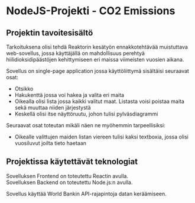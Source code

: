 # NodeJS-Projekti - CO2 Emissions

## Projektin tavoitesisältö

Tarkoituksena olisi tehdä Reaktorin kesätyön ennakkotehtävää muistuttava
web-sovellus, jossa käyttäjällä on mahdollisuus perehtyä hiilidioksidipäästöjen
kehittymiseen eri maissa viimeisten vuosien aikana.

Sovellus on single-page application jossa käyttöliittymä sisältäisi seuraavat osat:
- Otsikko
- Hakukenttä jossa voi hakea ja valita eri maita
- Oikealla olisi lista jossa kaikki valitut maat. Listasta voisi poistaa maita sekä muuttaa niiden järjestystä
- Keskellä olisi itse näyttöruutu, johon tulisi pylväsdiagrammi 

Seuraavat osat toteutan mikäli näen ne myöhemmin tarpeellisiksi:
- Oikealle valittujen maiden listan viereen tulisi kaksi textboxia, jossa olisi vuosiluvut joilta tieto haetaan

## Projektissa käytettävät teknologiat

Sovelluksen Frontend on toteutettu Reactin avulla.  
Sovelluksen Backend on toteutettu Node.js:n avulla.

Sovellus käyttää World Bankin API-rajapintoja datan keräämiseen. 

